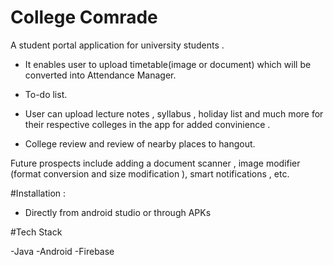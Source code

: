 # College Comrade
A student portal application for university students . 

- It enables user to upload timetable(image or document) which will be converted into Attendance Manager. 

- To-do list.

- User can upload lecture notes , syllabus , holiday list and much more for their respective colleges in the app for added convinience . 

- College review and review of nearby places to hangout.


Future prospects include adding a document scanner , image modifier (format conversion and size modification ), smart notifications , etc.

#Installation :

- Directly from android studio or through APKs

#Tech Stack

-Java 
-Android
-Firebase
